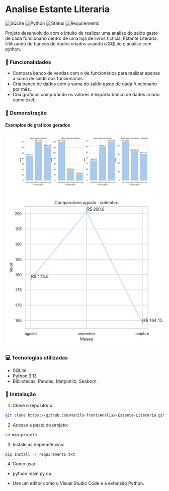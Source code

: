 # Analise Estante Literaria

![SQLite](https://img.shields.io/badge/SQLite--purple)
![Python](https://img.shields.io/badge/Python-3.13-blue)
![Status](https://img.shields.io/badge/Status-completo-yellow)
![Requirements](https://img.shields.io/badge/Dependências-requirements.txt-important)

Projeto desenvolvido com o intuito de realizar uma analise do saldo gasto de cada funcionario dentro de uma loja de livros ficticia, Estante Literaria. Utilizando de bancos de dados criados usando o SQLite e analise com python.

### 🚀 Funcionalidades

- Compara banco de vendas com o de funcionários para realizar apenas a soma de saldo dos funcionarios.
- Cria banco de dados com a soma do saldo gasto de cada funcionario por mês.
- Cria graficos comparando os valores e exporta banco de dados criado como exel.

### 👀 Demonstração

#### Exemplos de graficos gerados

![Gráfico 1](Graficos.png)
![Gráfico 2](Grafico_comparativo.png)

### 💻 Tecnologias utilizadas

- SQLite
- Python 3.13
- Bibliotecas: Pandas, Matplotlib, Seaborn

### 📲 Instalação

1. Clone o repositório:

```bash
git clone https://github.com/Murilo-front/Analise-Estante-Literaria.git meu-projeto
```

2. Acesse a pasta do projeto:

```bash
cd meu-projeto
```

3. Instale as dependências:

```bash
pip install -r requirements.txt
```

4. Como usar:

- python main.py ou

- Use um editor como o Visual Studio Code e a extensão Python.
